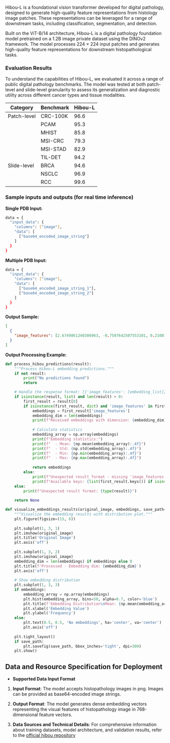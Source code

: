 Hibou-L is a foundational vision transformer developed for digital pathology, designed to generate high-quality feature representations from histology image patches. These representations can be leveraged for a range of downstream tasks, including classification, segmentation, and detection.

Built on the ViT-B/14 architecture, Hibou-L is a digital pathology foundation model pretrained on a 1.2B image private dataset using the DINOv2 framework. The model processes 224 × 224 input patches and generates high-quality feature representations for downstream histopathological tasks.

### Evaluation Results
To understand the capabilities of Hibou-L, we evaluated it across a range of public digital pathology benchmarks. The model was tested at both patch-level and slide-level granularity to assess its generalization and diagnostic utility across different cancer types and tissue modalities.

| Category | Benchmark | Hibou-L |
|--|--|--|
| Patch-level | CRC-100K | 96.6 |
|  | PCAM | 95.3 |
|  | MHIST | 85.8 |
|  | MSI-CRC | 79.3 |
|  | MSI-STAD | 82.9 |
|  | TIL-DET | 94.2 |
| Slide-level | BRCA | 94.6 |
|  | NSCLC | 96.9 |
|  | RCC | 99.6 |

### Sample inputs and outputs (for real time inference)

**Single PDB Input:**
```bash
data = {
  "input_data": {
    "columns": ["image"],
    "data": [
      ["base64_encoded_image_string"]
    ]
  }
}
```

**Multiple PDB Input:**
```bash
data = {
  "input_data": {
    "columns": ["image"], 
    "data": [
      ["base64_encoded_image_string_1"],
      ["base64_encoded_image_string_2"]
    ]
  }
}
```

**Output Sample:**
```json
[
  {
    "image_features": [2.6749861240386963, -0.7507642507553101, 0.2108164280653, ...]
  }
]
```

**Output Processing Example:**
```python
def process_hibou_predictions(result):
    """Process Hibou-L embedding predictions."""
    if not result:
        print("No predictions found")
        return

    # Handle the response format: [{'image_features': [embedding_list]}]
    if isinstance(result, list) and len(result) > 0:
        first_result = result[0]
        if isinstance(first_result, dict) and 'image_features' in first_result:
            embeddings = first_result['image_features']
            embedding_dim = len(embeddings)
            print(f"Received embeddings with dimension: {embedding_dim}")
            
            # Calculate statistics
            embedding_array = np.array(embeddings)
            print(f"Embedding statistics:")
            print(f"  - Mean: {np.mean(embedding_array):.4f}")
            print(f"  - Std: {np.std(embedding_array):.4f}")
            print(f"  - Min: {np.min(embedding_array):.4f}")
            print(f"  - Max: {np.max(embedding_array):.4f}")
            
            return embeddings
        else:
            print(f"Unexpected result format - missing 'image_features' key")
            print(f"Available keys: {list(first_result.keys()) if isinstance(first_result, dict) else 'Not a dict'}")
    else:
        print(f"Unexpected result format: {type(result)}")
    
    return None

def visualize_embeddings_results(original_image, embeddings, save_path=None):
    """Visualize the embedding results with distribution plot."""
    plt.figure(figsize=(15, 6))
    
    plt.subplot(1, 3, 1)
    plt.imshow(original_image)
    plt.title('Original Image')
    plt.axis('off')
    
    plt.subplot(1, 3, 2)
    plt.imshow(original_image)
    embedding_dim = len(embeddings) if embeddings else 0
    plt.title(f'Processed - Embedding dim: {embedding_dim}')
    plt.axis('off')
    
    # Show embedding distribution
    plt.subplot(1, 3, 3)
    if embeddings:
        embedding_array = np.array(embeddings)
        plt.hist(embedding_array, bins=50, alpha=0.7, color='blue')
        plt.title(f'Embedding Distribution\nMean: {np.mean(embedding_array):.3f}\nStd: {np.std(embedding_array):.3f}')
        plt.xlabel('Embedding Value')
        plt.ylabel('Frequency')
    else:
        plt.text(0.5, 0.5, 'No embeddings', ha='center', va='center')
        plt.axis('off')
    
    plt.tight_layout()
    if save_path:
        plt.savefig(save_path, bbox_inches='tight', dpi=300)
    plt.show()
```

## Data and Resource Specification for Deployment
* **Supported Data Input Format** 
1. **Input Format**: The model accepts histopathology images in png. Images can be provided as base64-encoded image strings.

2. **Output Format**: The model generates dense embedding vectors representing the visual features of histopathology image in 768-dimensional feature vectors.

3. **Data Sources and Technical Details**: For comprehensive information about training datasets, model architecture, and validation results, refer to the [official hibou repository](https://github.com/HistAI/hibou/tree/main)